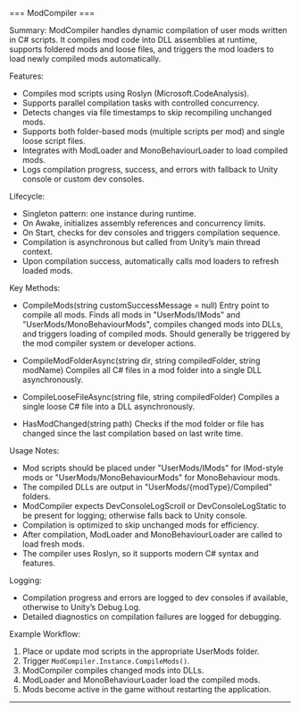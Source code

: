 === ModCompiler ===

Summary:
ModCompiler handles dynamic compilation of user mods written in C# scripts.
It compiles mod code into DLL assemblies at runtime, supports foldered mods and loose files,
and triggers the mod loaders to load newly compiled mods automatically.

Features:
- Compiles mod scripts using Roslyn (Microsoft.CodeAnalysis).
- Supports parallel compilation tasks with controlled concurrency.
- Detects changes via file timestamps to skip recompiling unchanged mods.
- Supports both folder-based mods (multiple scripts per mod) and single loose script files.
- Integrates with ModLoader and MonoBehaviourLoader to load compiled mods.
- Logs compilation progress, success, and errors with fallback to Unity console or custom dev consoles.

Lifecycle:
- Singleton pattern: one instance during runtime.
- On Awake, initializes assembly references and concurrency limits.
- On Start, checks for dev consoles and triggers compilation sequence.
- Compilation is asynchronous but called from Unity’s main thread context.
- Upon compilation success, automatically calls mod loaders to refresh loaded mods.

Key Methods:

- CompileMods(string customSuccessMessage = null)
  Entry point to compile all mods. Finds all mods in "UserMods/IMods" and "UserMods/MonoBehaviourMods",
  compiles changed mods into DLLs, and triggers loading of compiled mods.
  Should generally be triggered by the mod compiler system or developer actions.

- CompileModFolderAsync(string dir, string compiledFolder, string modName)
  Compiles all C# files in a mod folder into a single DLL asynchronously.

- CompileLooseFileAsync(string file, string compiledFolder)
  Compiles a single loose C# file into a DLL asynchronously.

- HasModChanged(string path)
  Checks if the mod folder or file has changed since the last compilation based on last write time.

Usage Notes:
- Mod scripts should be placed under "UserMods/IMods" for IMod-style mods or "UserMods/MonoBehaviourMods" for MonoBehaviour mods.
- The compiled DLLs are output in "UserMods/{modType}/Compiled" folders.
- ModCompiler expects DevConsoleLogScroll or DevConsoleLogStatic to be present for logging; otherwise falls back to Unity console.
- Compilation is optimized to skip unchanged mods for efficiency.
- After compilation, ModLoader and MonoBehaviourLoader are called to load fresh mods.
- The compiler uses Roslyn, so it supports modern C# syntax and features.

Logging:
- Compilation progress and errors are logged to dev consoles if available, otherwise to Unity’s Debug.Log.
- Detailed diagnostics on compilation failures are logged for debugging.

Example Workflow:
1. Place or update mod scripts in the appropriate UserMods folder.
2. Trigger `ModCompiler.Instance.CompileMods()`.
3. ModCompiler compiles changed mods into DLLs.
4. ModLoader and MonoBehaviourLoader load the compiled mods.
5. Mods become active in the game without restarting the application.

---